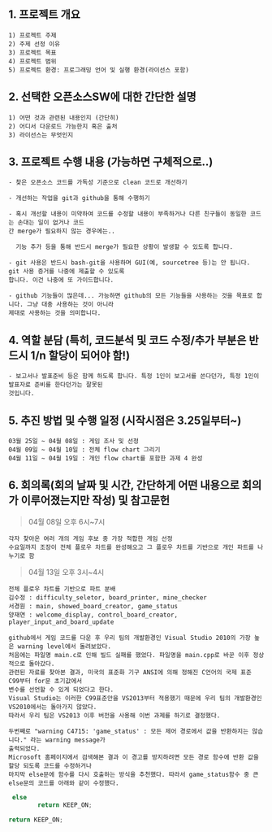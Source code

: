 ## 1. 프로젝트 개요
```
1) 프로젝트 주제
2) 주제 선정 이유
3) 프로젝트 목표
4) 프로젝트 범위
5) 프로젝트 환경: 프로그래밍 언어 및 실행 환경(라이선스 포함)
```

## 2. 선택한 오픈소스SW에 대한 간단한 설명
```
1) 어떤 것과 관련된 내용인지 (간단히)
2) 어디서 다운로드 가능한지 혹은 출처
3) 라이선스는 무엇인지
```

## 3. 프로젝트 수행 내용 (가능하면 구체적으로..)
```
- 찾은 오픈소스 코드를 가독성 기준으로 clean 코드로 개선하기

- 개선하는 작업을 git과 github을 통해 수행하기

- 혹시 개선할 내용이 미약하여 코드를 수정할 내용이 부족하거나 다른 친구들이 동일한 코드는 손대는 일이 없거나 코드
간 merge가 필요하지 않는 경우에는..

  기능 추가 등을 통해 반드시 merge가 필요한 상황이 발생할 수 있도록 합니다.

- git 사용은 반드시 bash-git을 사용하며 GUI(예, sourcetree 등)는 안 됩니다. git 사용 증거를 나중에 제출할 수 있도록
합니다. 이건 나중에 또 가이드합니다.

- github 기능들이 많은데... 가능하면 github의 모든 기능들을 사용하는 것을 목표로 합니다. 그냥 대충 사용하는 것이 아니라
제대로 사용하는 것을 의미합니다.
```

## 4. 역할 분담  (특히, 코드분석 및 코드 수정/추가 부분은 반드시 1/n 할당이 되어야 함!)
```
- 보고서나 발표준비 등은 함께 하도록 합니다. 특정 1인이 보고서를 쓴다던가, 특정 1인이 발표자료 준비를 한다던가는 잘못된
것입니다.
```

## 5. 추진 방법 및 수행 일정 (시작시점은 3.25일부터~)
```
03월 25일 ~ 04월 08일 : 게임 조사 및 선정
04월 09일 ~ 04월 10일 : 전체 flow chart 그리기
04월 11일 ~ 04월 19일 : 개인 flow chart를 포함한 과제 4 완성
```

## 6. 회의록(회의 날짜 및 시간, 간단하게 어떤 내용으로 회의가 이루어졌는지만 작성) 및 참고문헌
> 04월 08일 오후 6시~7시
```
각자 찾아온 여러 개의 게임 후보 중 가장 적합한 게임 선정
수요일까지 조장이 전체 플로우 차트를 완성해오고 그 플로우 차트를 기반으로 개인 파트를 나누기로 함
```

> 04월 13일 오후 3시~4시
```
전체 플로우 차트를 기반으로 파트 분배
김수정 : difficulty_seletor, board_printer, mine_checker
서경원 : main, showed_board_creator, game_status
양재연 : welcome_display, control_board_creator, player_input_and_board_update

github에서 게임 코드를 다운 후 우리 팀의 개발환경인 Visual Studio 2010의 가장 높은 warning level에서 돌려보았다.
처음에는 파일명 main.c로 인해 빌드 실패를 했었다. 파일명을 main.cpp로 바꾼 이후 정상적으로 돌아갔다.
관련된 자료를 찾아본 결과, 미국의 표준화 기구 ANSI에 의해 정해진 C언어의 국제 표준 C99부터 for문 초기값에서
변수를 선언할 수 있게 되었다고 한다.
Visual Studio는 이러한 C99표준안을 VS2013부터 적용했기 때문에 우리 팀의 개발환경인 VS2010에서는 돌아가지 않았다.
따라서 우리 팀은 VS2013 이후 버전을 사용해 이번 과제를 하기로 결정했다.

두번째로 "warning C4715: 'game_status' : 모든 제어 경로에서 값을 반환하지는 않습니다." 라는 warning message가
출력되었다.
Microsoft 홈페이지에서 검색해본 결과 이 경고를 방지하려면 모든 경로 함수에 반환 값을 할당 되도록 코드를 수정하거나
마지막 else문에 함수를 다시 호출하는 방식을 추천했다. 따라서 game_status함수 중 큰 else문의 코드를 아래와 같이 수정했다.
```
```cpp
 else	
        return KEEP_ON;
```
```cpp
return KEEP_ON;
 ```
